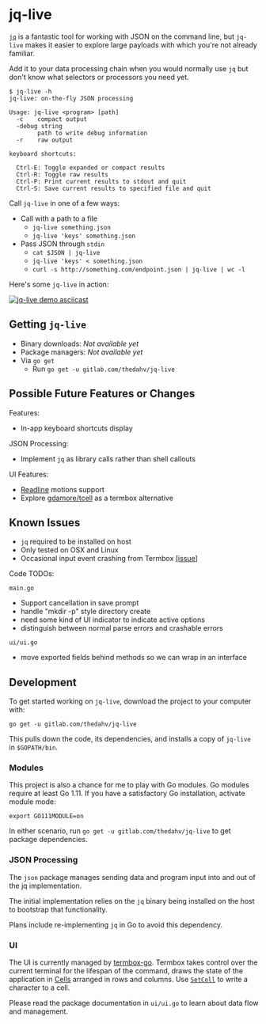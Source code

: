 # jq-live

[`jq`](https://stedolan.github.io/jq/) is a fantastic tool for working with
JSON on the command line, but `jq-live` makes it easier to explore large
payloads with which you're not already familiar.

Add it to your data processing chain when you would normally use `jq` but don't
know what selectors or processors you need yet.

    $ jq-live -h
    jq-live: on-the-fly JSON processing

    Usage: jq-live <program> [path]
      -c    compact output
      -debug string
            path to write debug information
      -r    raw output

    keyboard shortcuts:

      Ctrl-E: Toggle expanded or compact results
      Ctrl-R: Toggle raw results
      Ctrl-P: Print current results to stdout and quit
      Ctrl-S: Save current results to specified file and quit

Call `jq-live` in one of a few ways:

- Call with a path to a file
  - `jq-live something.json`
  - `jq-live 'keys' something.json`
- Pass JSON through `stdin`
  - `cat $JSON | jq-live`
  - `jq-live 'keys' < something.json`
  - `curl -s http://something.com/endpoint.json | jq-live | wc -l`

Here's some `jq-live` in action:

[![jq-live demo asciicast](https://asciinema.org/a/o6KI0knzMIoILEqKZyDv6pHR1.png)](https://asciinema.org/a/o6KI0knzMIoILEqKZyDv6pHR1)

## Getting `jq-live`

- Binary downloads: _Not available yet_
- Package managers: _Not available yet_
- Via `go get`
  - Run `go get -u gitlab.com/thedahv/jq-live`

## Possible Future Features or Changes

Features:
- In-app keyboard shortcuts display

JSON Processing:
- Implement `jq` as library calls rather than shell callouts

UI Features:
- [Readline](https://tiswww.case.edu/php/chet/readline/rltop.html) motions support
- Explore [gdamore/tcell](https://github.com/gdamore/tcell) as a termbox
  alternative

## Known Issues

- `jq` required to be installed on host
- Only tested on OSX and Linux
- Occasional input event crashing from Termbox
  [[issue]](https://github.com/nsf/termbox-go/issues/166)

Code TODOs:

`main.go`

- Support cancellation in save prompt
- handle "mkdir -p" style directory create
- need some kind of UI indicator to indicate active options
- distinguish between normal parse errors and crashable errors

`ui/ui.go`

- move exported fields behind methods so we can wrap in an interface

## Development

To get started working on `jq-live`, download the project to your computer with:

    go get -u gitlab.com/thedahv/jq-live

This pulls down the code, its dependencies, and installs a copy of `jq-live` in
`$GOPATH/bin`.

### Modules

This project is also a chance for me to play with Go modules. Go modules require
at least Go 1.11. If you have a satisfactory Go installation, activate module
mode:

    export GO111MODULE=on

In either scenario, run `go get -u gitlab.com/thedahv/jq-live` to get package
dependencies.

### JSON Processing

The `json` package manages sending data and program input into and out of the jq
implementation.

The initial implementation relies on the `jq` binary being installed on the host
to bootstrap that functionality.

Plans include re-implementing `jq` in Go to avoid this dependency.

### UI

The UI is currently managed by [termbox-go](https://github.com/nsf/termbox-go).
Termbox takes control over the current terminal for the lifespan of the command,
draws the state of the application in
[Cells](https://godoc.org/github.com/nsf/termbox-go#Cell) arranged in rows and
columns. Use [`SetCell`](https://godoc.org/github.com/nsf/termbox-go#SetCell) to
write a character to a cell.

Please read the package documentation in `ui/ui.go` to learn about data flow and
management.
